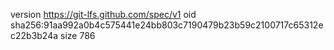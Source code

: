 version https://git-lfs.github.com/spec/v1
oid sha256:91aa992a0b4c575441e24bb803c7190479b23b59c2100717c65312ec22b3b24a
size 786
